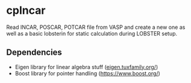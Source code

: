 # cpIncar
Read INCAR, POSCAR, POTCAR file from VASP and create a new one as well as a basic lobsterin for static calculation during LOBSTER setup. 


## Dependencies

- Eigen library for linear algebra stuff ([eigen.tuxfamily.org/](https://eigen.tuxfamily.org/index.php?title=Main_Page))
- Boost library for pointer handling (https://www.boost.org/)
